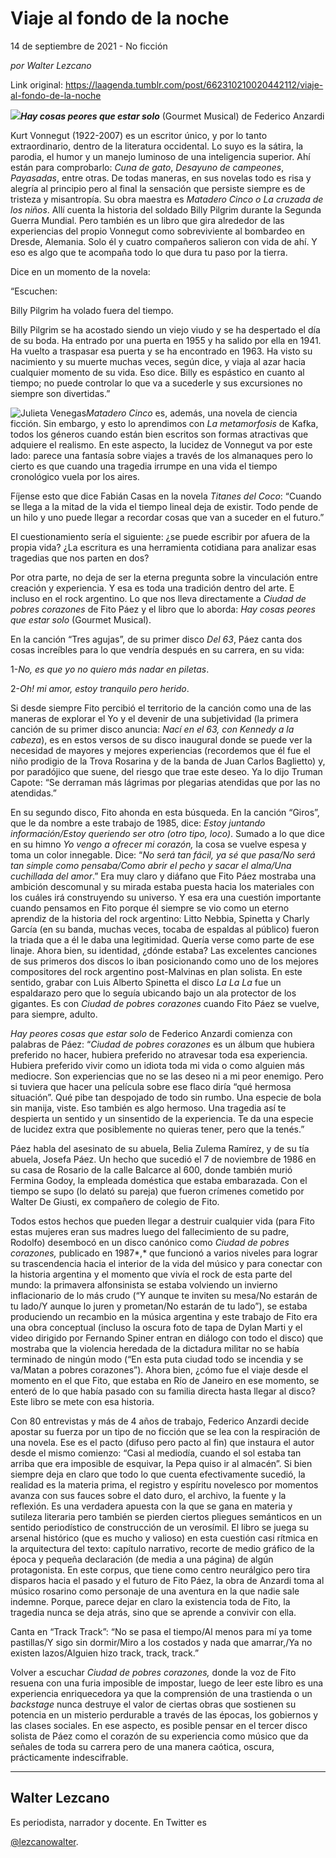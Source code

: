 # Viaje al fondo de la noche



14 de septiembre de 2021 - No ficción

_por Walter Lezcano_

Link original: https://laagenda.tumblr.com/post/662310210020442112/viaje-al-fondo-de-la-noche

![](https://64.media.tumblr.com/81a6a7b1b03d0b0b7cede41742297d36/4a31092c4769518c-30/s500x750/fbe5d99c2a57c3385234c936df263815e6efa4a8.jpg)***Hay cosas peores que estar solo*** (Gourmet Musical) de Federico Anzardi



Kurt Vonnegut (1922-2007) es un escritor único, y por lo tanto extraordinario, dentro de la literatura occidental. Lo suyo es la sátira, la parodia, el humor y un manejo luminoso de una inteligencia superior. Ahí están para comprobarlo: *Cuna de gato*, *Desayuno de campeones*, *Payasadas*, entre otras. De todas maneras, en sus novelas todo es risa y alegría al principio pero al final la sensación que persiste siempre es de tristeza y misantropía. Su obra maestra es *Matadero Cinco* *o* *La cruzada de los niños*. Allí cuenta la historia del soldado Billy Pilgrim durante la Segunda Guerra Mundial. Pero también es un libro que gira alrededor de las experiencias del propio Vonnegut como sobreviviente al bombardeo en Dresde, Alemania. Solo él y cuatro compañeros salieron con vida de ahí. Y eso es algo que te acompaña todo lo que dura tu paso por la tierra. 

Dice en un momento de la novela:

“Escuchen:

Billy Pilgrim ha volado fuera del tiempo.

Billy Pilgrim se ha acostado siendo un viejo viudo y se ha despertado el día de su boda. Ha entrado por una puerta en 1955 y ha salido por ella en 1941. Ha vuelto a traspasar esa puerta y se ha encontrado en 1963. Ha visto su nacimiento y su muerte muchas veces, según dice, y viaja al azar hacia cualquier momento de su vida. Eso dice. Billy es espástico en cuanto al tiempo; no puede controlar lo que va a sucederle y sus excursiones no siempre son divertidas.”       

![Julieta Venegas](https://64.media.tumblr.com/33b078f23c1994b457152b3c9cd11eee/4a31092c4769518c-2e/s250x400/a18536ea956cdd2912428eaed685e2f745966eff.jpg)*Matadero Cinco* es, además, una novela de ciencia ficción. Sin embargo, y esto lo aprendimos con *La metamorfosis* de Kafka, todos los géneros cuando están bien escritos son formas atractivas que adquiere el realismo. En este aspecto, la lucidez de Vonnegut va por este lado: parece una fantasía sobre viajes a través de los almanaques pero lo cierto es que cuando una tragedia irrumpe en una vida el tiempo cronológico vuela por los aires.  

Fíjense esto que dice Fabián Casas en la novela *Titanes del Coco*: “Cuando se llega a la mitad de la vida el tiempo lineal deja de existir. Todo pende de un hilo y uno puede llegar a recordar cosas que van a suceder en el futuro.”

  

El cuestionamiento sería el siguiente: ¿se puede escribir por afuera de la propia vida? ¿La escritura es una herramienta cotidiana para analizar esas tragedias que nos parten en dos?

Por otra parte, no deja de ser la eterna pregunta sobre la vinculación entre creación y experiencia. Y esa es toda una tradición dentro del arte. E incluso en el rock argentino. Lo que nos lleva directamente a *Ciudad de pobres corazones* de Fito Páez y el libro que lo aborda: *Hay cosas peores que estar solo* (Gourmet Musical).   

En la canción “Tres agujas”, de su primer disco *Del 63*, Páez canta dos cosas increíbles para lo que vendría después en su carrera, en su vida:

1-*No, es que yo no quiero más nadar en piletas*.

2-*Oh! mi amor, estoy tranquilo pero herido*.

Si desde siempre Fito percibió el territorio de la canción como una de las maneras de explorar el Yo y el devenir de una subjetividad (la primera canción de su primer disco anuncia: *Nací en el 63, con Kennedy a la cabeza*), es en estos versos de su disco inaugural donde se puede ver la necesidad de mayores y mejores experiencias (recordemos que él fue el niño prodigio de la Trova Rosarina y de la banda de Juan Carlos Baglietto) y, por paradójico que suene, del riesgo que trae este deseo. Ya lo dijo Truman Capote: “Se derraman más lágrimas por plegarias atendidas que por las no atendidas.” 

En su segundo disco, Fito ahonda en esta búsqueda. En la canción “Giros”, que le da nombre a este trabajo de 1985, dice: *Estoy juntando información/Estoy queriendo ser otro (otro tipo, loco)*. Sumado a lo que dice en su himno *Yo vengo a ofrecer mi corazón,* la cosa se vuelve espesa y toma un color innegable. Dice: “*No será tan fácil, ya sé que pasa/No será tan simple como pensaba/Como abrir el pecho y sacar el alma/Una cuchillada del amor*.” Era muy claro y diáfano que Fito Páez mostraba una ambición descomunal y su mirada estaba puesta hacia los materiales con los cuáles irá construyendo su universo. Y esa era una cuestión importante cuando pensamos en Fito porque él siempre se vio como un eterno aprendiz de la historia del rock argentino: Litto Nebbia, Spinetta y Charly García (en su banda, muchas veces, tocaba de espaldas al público) fueron la triada que a él le daba una legitimidad. Quería verse como parte de ese linaje. Ahora bien, su identidad, ¿dónde estaba? Las excelentes canciones de sus primeros dos discos lo iban posicionando como uno de los mejores compositores del rock argentino post-Malvinas en plan solista. En este sentido, grabar con Luis Alberto Spinetta el disco *La La La* fue un espaldarazo pero que lo seguía ubicando bajo un ala protector de los gigantes. Es con *Ciudad de pobres corazones* cuando Fito Páez se vuelve, para siempre, adulto.

*Hay peores cosas que estar solo* de Federico Anzardi comienza con palabras de Páez: “*Ciudad de pobres corazones* es un álbum que hubiera preferido no hacer, hubiera preferido no atravesar toda esa experiencia. Hubiera preferido vivir como un idiota toda mi vida o como alguien más mediocre. Son experiencias que no se las deseo ni a mi peor enemigo. Pero si tuviera que hacer una película sobre ese flaco diría “qué hermosa situación”. Qué pibe tan despojado de todo sin rumbo. Una especie de bola sin manija, viste. Eso también es algo hermoso. Una tragedia así te despierta un sentido y un sinsentido de la experiencia. Te da una especie de lucidez extra que posiblemente no quieras tener, pero que la tenés.”

Páez habla del asesinato de su abuela, Belia Zulema Ramírez, y de su tía abuela, Josefa Páez. Un hecho que sucedió el 7 de noviembre de 1986 en su casa de Rosario de la calle Balcarce al 600, donde también murió Fermina Godoy, la empleada doméstica que estaba embarazada. Con el tiempo se supo (lo delató su pareja) que fueron crímenes cometido por  Walter De Giusti, ex compañero de colegio de Fito. 

Todos estos hechos que pueden llegar a destruir cualquier vida (para Fito estas mujeres eran sus madres luego del fallecimiento de su padre, Rodolfo) desembocó en un disco canónico como *Ciudad de pobres corazones,* publicado en 1987*,* que funcionó a varios niveles para lograr su trascendencia hacia el interior de la vida del músico y para conectar con la historia argentina y el momento que vivía el rock de esta parte del mundo: la primavera alfonsinista se estaba volviendo un invierno inflacionario de lo más crudo (“Y aunque te inviten su mesa/No estarán de tu lado/Y aunque lo juren y prometan/No estarán de tu lado”), se estaba produciendo un recambio en la música argentina y este trabajo de Fito era una obra conceptual (incluso la oscura foto de tapa de Dylan Marti y el video dirigido por Fernando Spiner entran en diálogo con todo el disco) que mostraba que la violencia heredada de la dictadura militar no se había terminado de ningún modo (“En esta puta ciudad todo se incendia y se va/Matan a pobres corazones”). Ahora bien, ¿cómo fue el viaje desde el momento en el que Fito, que estaba en Río de Janeiro en ese momento, se enteró de lo que había pasado con su familia directa hasta llegar al disco? Este libro se mete con esa historia. 

Con 80 entrevistas y más de 4 años de trabajo, Federico Anzardi decide apostar su fuerza por un tipo de no ficción que se lea con la respiración de una novela. Ese es el pacto (difuso pero pacto al fin) que instaura el autor desde el mismo comienzo: “Casi al mediodía, cuando el sol estaba tan arriba que era imposible de esquivar, la Pepa quiso ir al almacén”. Si bien siempre deja en claro que todo lo que cuenta efectivamente sucedió, la realidad es la materia prima, el registro y espíritu novelesco por momentos avanza con sus fauces sobre el dato duro, el archivo, la fuente y la reflexión. Es una verdadera apuesta con la que se gana en materia y sutileza literaria pero también se pierden ciertos pliegues semánticos en un sentido periodístico de construcción de un verosímil. El libro se juega su arsenal histórico (que es mucho y valioso) en esta cuestión casi rítmica en la arquitectura del texto: capítulo narrativo, recorte de medio gráfico de la época y pequeña declaración (de media a una página) de algún protagonista. En este corpus, que tiene como centro neurálgico pero tira disparos hacia el pasado y el futuro de Fito Páez, la obra de Anzardi toma al músico rosarino como personaje de una aventura en la que nadie sale indemne. Porque, parece dejar en claro la existencia toda de Fito, la tragedia nunca se deja atrás, sino que se aprende a convivir con ella. 

Canta en “Track Track”: “No se pasa el tiempo/Al menos para mí ya tome pastillas/Y sigo sin dormir/Miro a los costados y nada que amarrar,/Ya no existen lazos/Alguien hizo track, track, track.”

Volver a escuchar *Ciudad de pobres corazones,* donde la voz de Fito resuena con una furia imposible de impostar, luego de leer este libro es una experiencia enriquecedora ya que la comprensión de una trastienda o un *backstage* nunca destruye el valor de ciertas obras que sostienen su potencia en un misterio perdurable a través de las épocas, los gobiernos y las clases sociales. En ese aspecto, es posible pensar en el tercer disco solista de Páez como el corazón de su experiencia como músico que da señales de toda su carrera pero de una manera caótica, oscura, prácticamente indescifrable.            



---

Walter Lezcano
--------------

 Es periodista, narrador y docente. En Twitter es 

[@lezcanowalter](https://twitter.com/lezcanowalter). 

